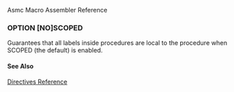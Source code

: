 Asmc Macro Assembler Reference

### OPTION [NO]SCOPED

Guarantees that all labels inside procedures are local to the procedure when SCOPED (the default) is enabled.

#### See Also

[Directives Reference](readme.md)